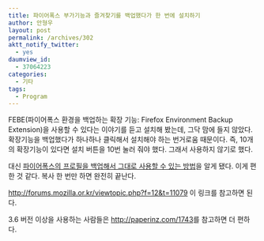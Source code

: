```yaml
---
title: 파이어폭스 부가기능과 즐겨찾기를 백업했다가 한 번에 설치하기
author: 안형우
layout: post
permalink: /archives/302
aktt_notify_twitter:
  - yes
daumview_id:
  - 37064223
categories:
  - 기타
tags:
  - Program
---
```

FEBE(파이어폭스 환경을 백업하는 확장 기능: Firefox Environment Backup Extension)을 사용할 수 있다는 이야기를 듣고 설치해 봤는데, 그닥 맘에 들지 않았다. 확장기능을 백업했다가 하나하나 클릭해서 설치해야 하는 번거로움 때문이다. 즉, 10개의 확장기능이 있다면 설치 버튼을 10번 눌러 줘야 했다. 그래서 사용하지 않기로 했다.

대신 <a href="http://forums.mozilla.or.kr/viewtopic.php?f=12&t=11079" target="_blank">파이어폭스의 프로필을 백업해서 그대로 사용할 수 있는 방법</a>을 알게 됐다. 이게 편한 것 같다. 복사 한 번만 하면 완전히 끝난다.

<http://forums.mozilla.or.kr/viewtopic.php?f=12&t=11079>&nbsp;이 링크를 참고하면 된다.

3.6 버전 이상을 사용하는 사람들은 <a href="http://paperinz.com/1743" target="_blank">http://paperinz.com/1743</a>를 참고하면 더 편하다.